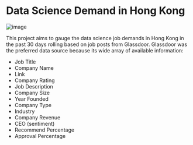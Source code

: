 # Data Science Demand in Hong Kong

![image](https://github.com/jasonchanhku/DataScienceDemand/blob/master/images/glassdoor.png)

This project aims to gauge the data science job demands in Hong Kong
in the past 30 days rolling based on job posts from Glassdoor. Glassdoor was 
the preferred data source because its wide array of available information:

* Job Title
* Company Name
* Link
* Company Rating
* Job Description
* Company Size
* Year Founded
* Company Type
* Industry
* Company Revenue
* CEO (sentiment)
* Recommend Percentage
* Approval Percentage

